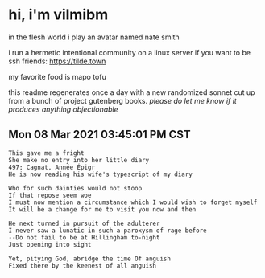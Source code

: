 # hi, i'm vilmibm

in the flesh world i play an avatar named nate smith

i run a hermetic intentional community on a linux server if you want to be ssh friends: https://tilde.town

my favorite food is mapo tofu

this readme regenerates once a day with a new randomized sonnet cut up from a bunch of project gutenberg books.
_please do let me know if it produces anything objectionable_

## Mon 08 Mar 2021 03:45:01 PM CST

    This gave me a fright
    She make no entry into her little diary
    497; Cagnat, Année Épigr
    He is now reading his wife's typescript of my diary
    
    Who for such dainties would not stoop
    If that repose seem woe
    I must now mention a circumstance which I would wish to forget myself
    It will be a change for me to visit you now and then
    
    He next turned in pursuit of the adulterer
    I never saw a lunatic in such a paroxysm of rage before
    --Do not fail to be at Hillingham to-night
    Just opening into sight
    
    Yet, pitying God, abridge the time Of anguish
    Fixed there by the keenest of all anguish
